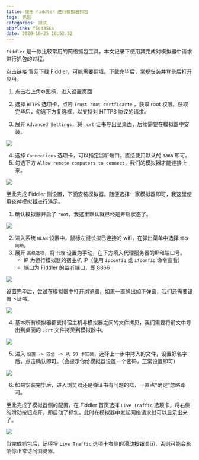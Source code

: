 ```yaml
---
title: 使用 Fiddler 进行模拟器抓包
tags: 抓包
categories: 测试
abbrlink: f6ed356a
date: 2020-10-25 16:52:52
---
```


`Fiddler` 是一款比较常用的网络抓包工具，本文记录下使用其完成对模拟器中请求进行抓包的过程。

[点击链接](https://www.telerik.com/download/fiddler) 官网下载 Fiddler，可能需要翻墙。下载完毕后，常规安装并登录后打开应用。

1. 点击右上角⚙图标，进入设置页面

2. 选择 `HTTPS` 选项卡，点击 `Trust root certficarte` ，获取 root 权限。获取完毕后，勾选下方复选框，以支持对 HTTPS 协议的请求。
3. 展开 `Advanced Settings`，将 `.crt` 证书导出至桌面，后续需要在模拟器中安装。

![](https://cdn.jsdelivr.net/gh/jitwxs/cdn/blog/posts/202010/20201025165959.png)

4. 选择 `Connections` 选项卡，可以指定监听端口，直接使用默认的 `8866` 即可。
5. 勾选下方 `Allow remote computers to connect`，我们的模拟器才能连接上来。

![](https://cdn.jsdelivr.net/gh/jitwxs/cdn/blog/posts/202010/20201025170340.png)

至此完成 Fiddler 侧设置，下面安装模拟器。随便选择一家模拟器即可，我这里使用夜神模拟器进行演示。

1. 确认模拟器开启了 `root`，我这里默认就已经是开启状态了。

![](https://cdn.jsdelivr.net/gh/jitwxs/cdn/blog/posts/202010/20201025170851.png)

2. 进入系统 `WLAN` 设置中，鼠标左键长按已连接的 wifi，在弹出菜单中选择 `修改网络`。
3. 展开 `高级选项`，将 `代理` 设置为手动，在下方填入代理服务器的IP和端口号。
   - IP 为运行模拟器的宿主机 IP（使用 `ipconfig` 或 `ifconfig` 命令查看）
   - 端口为 Fiddler 的监听端口，即 8866

![](https://cdn.jsdelivr.net/gh/jitwxs/cdn/blog/posts/202010/20201025171321.png)

设置完毕后，尝试在模拟器中打开浏览器，如果一直弹出如下弹窗，我们还需要设置下证书。

![](https://cdn.jsdelivr.net/gh/jitwxs/cdn/blog/posts/202010/20201025171731.png)

4. 基本所有模拟器都支持宿主机与模拟器之间的文件拷贝，我们需要将前文中导出到桌面的 `.crt` 文件拷贝到模拟器中。

![](https://cdn.jsdelivr.net/gh/jitwxs/cdn/blog/posts/202010/20201025171951.png)

5. 进入 `设置 -> 安全 -> 从 SD 卡安装`，选择上一步中拷入的文件，设置好名字后，点击确认即可。（会提示你给模拟器设置一个密码，正常设置即可）

![](https://cdn.jsdelivr.net/gh/jitwxs/cdn/blog/posts/202010/20201025172228.png)

6. 如果安装完毕后，进入浏览器还是弹证书有问题的框，一直点“确定”忽略即可。

至此完成了模拟器侧的配置，在 Fiddler 首页选择 `Live Traffic` 选项卡，将右侧的滑动按钮点开，即启动了抓包。此时在模拟器中发起网络请求就可以显示出来了。

![](https://cdn.jsdelivr.net/gh/jitwxs/cdn/blog/posts/202010/20201025172727.png)

当完成抓包后，记得将  `Live Traffic` 选项卡右侧的滑动按钮关闭，否则可能会影响你正常访问浏览器。
